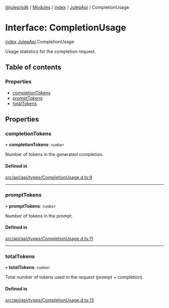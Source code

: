 [@julep/sdk](../README.md) / [Modules](../modules.md) / [index](../modules/index.md) / [JulepApi](../modules/index.JulepApi.md) / CompletionUsage

# Interface: CompletionUsage

[index](../modules/index.md).[JulepApi](../modules/index.JulepApi.md).CompletionUsage

Usage statistics for the completion request.

## Table of contents

### Properties

- [completionTokens](index.JulepApi.CompletionUsage.md#completiontokens)
- [promptTokens](index.JulepApi.CompletionUsage.md#prompttokens)
- [totalTokens](index.JulepApi.CompletionUsage.md#totaltokens)

## Properties

### completionTokens

• **completionTokens**: `number`

Number of tokens in the generated completion.

#### Defined in

[src/api/api/types/CompletionUsage.d.ts:9](https://github.com/julep-ai/monorepo/blob/8b1493a/sdks/js/src/api/api/types/CompletionUsage.d.ts#L9)

___

### promptTokens

• **promptTokens**: `number`

Number of tokens in the prompt.

#### Defined in

[src/api/api/types/CompletionUsage.d.ts:11](https://github.com/julep-ai/monorepo/blob/8b1493a/sdks/js/src/api/api/types/CompletionUsage.d.ts#L11)

___

### totalTokens

• **totalTokens**: `number`

Total number of tokens used in the request (prompt + completion).

#### Defined in

[src/api/api/types/CompletionUsage.d.ts:13](https://github.com/julep-ai/monorepo/blob/8b1493a/sdks/js/src/api/api/types/CompletionUsage.d.ts#L13)
